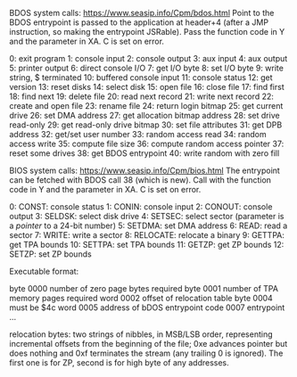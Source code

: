 BDOS system calls: https://www.seasip.info/Cpm/bdos.html
Point to the BDOS entrypoint is passed to the application at header+4 (after a
JMP instruction, so making the entrypoint JSRable). Pass the function code in Y
and the parameter in XA. C is set on error.

0: exit program
1: console input
2: console output
3: aux input
4: aux output
5: printer output
6: direct console I/O
7: get I/O byte
8: set I/O byte
9: write string, $ terminated
10: buffered console input
11: console status
12: get version
13: reset disks
14: select disk
15: open file
16: close file
17: find first
18: find next
19: delete file
20: read next record
21: write next record
22: create and open file
23: rename file
24: return login bitmap
25: get current drive
26: set DMA address
27: get allocation bitmap address
28: set drive read-only
29: get read-only drive bitmap
30: set file attributes
31: get DPB address
32: get/set user number
33: random access read
34: random access write
35: compute file size
36: compute random access pointer
37: reset some drives
38: get BDOS entrypoint
40: write random with zero fill

BIOS system calls: https://www.seasip.info/Cpm/bios.html The entrypoint can be
fetched with BDOS call 38 (which is new).  Call with the function code in Y and
the parameter in XA. C is set on error.

0: CONST: console status
1: CONIN: console input
2: CONOUT: console output
3: SELDSK: select disk drive
4: SETSEC: select sector (parameter is a _pointer_ to a 24-bit number)
5: SETDMA: set DMA address
6: READ: read a sector
7: WRITE: write a sector
8: RELOCATE: relocate a binary
9: GETTPA: get TPA bounds
10: SETTPA: set TPA bounds
11: GETZP: get ZP bounds
12: SETZP: set ZP bounds

Executable format:

byte 0000 number of zero page bytes required
byte 0001 number of TPA memory pages required
word 0002 offset of relocation table
byte 0004 must be $4c
word 0005 address of bDOS entrypoint
code 0007 entrypoint
...

relocation bytes: two strings of nibbles, in MSB/LSB order, representing
incremental offsets from the beginning of the file; 0xe advances pointer but
does nothing and 0xf terminates the stream (any trailing 0 is ignored). The
first one is for ZP, second is for high byte of any addresses.
